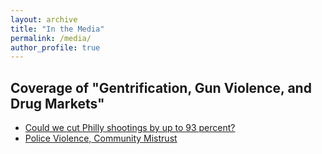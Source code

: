 ```yaml
---
layout: archive
title: "In the Media"
permalink: /media/
author_profile: true
---
```


## Coverage of "Gentrification, Gun Violence, and Drug Markets"
- [Could we cut Philly shootings by up to 93 percent?](https://thephiladelphiacitizen.org/cut-philly-shootings-93-percent/)
- [Police Violence, Community Mistrust](https://www.thetrace.org/newsletter/police-violence-community-mistrust/)
